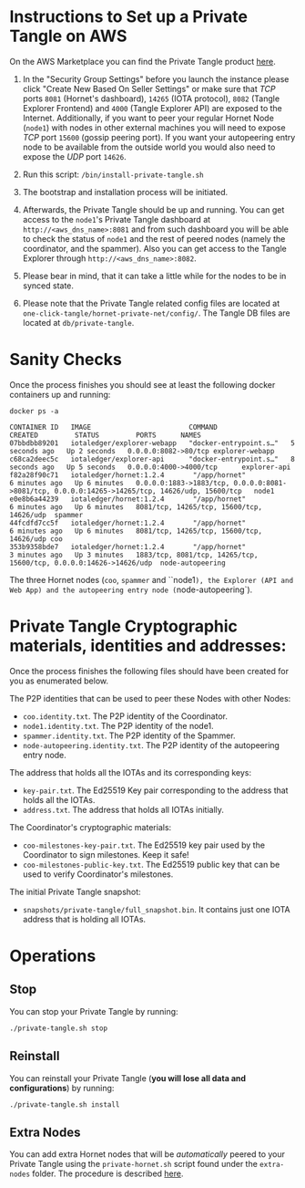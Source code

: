 # Instructions to Set up a Private Tangle on AWS

On the AWS Marketplace you can find the Private Tangle product [here](https://aws.amazon.com/marketplace/pp/B095WQQTNG). 

1. In the "Security Group Settings" before you launch the instance please click "Create New Based On Seller Settings" or make sure that *TCP* ports `8081` (Hornet's dashboard), `14265` (IOTA protocol), `8082` (Tangle Explorer Frontend) and `4000` (Tangle Explorer API) are exposed to the Internet. Additionally, if you want to peer your regular Hornet Node (`node1`) with nodes in other external machines you will need to expose *TCP* port `15600` (gossip peering port). 
If you want your autopeering entry node to be available from the outside world you would also need to expose 
the *UDP* port `14626`. 

2. Run this script: `/bin/install-private-tangle.sh`

3. The bootstrap and installation process will be initiated. 

4. Afterwards, the Private Tangle should be up and running. You can get access to the `node1`'s Private Tangle dashboard at `http://<aws_dns_name>:8081` and from such dashboard you will be able to check the status of `node1` and the rest of peered nodes (namely the coordinator, and the spammer). Also you can get access to the Tangle Explorer through `http://<aws_dns_name>:8082`.

7. Please bear in mind, that it can take a little while for the nodes to be in synced state. 

8. Please note that the Private Tangle related config files are located at `one-click-tangle/hornet-private-net/config/`. The Tangle DB files are located at `db/private-tangle`. 


# Sanity Checks

Once the process finishes you should see at least the following docker containers up and running:

```console
docker ps -a
```

```console
CONTAINER ID   IMAGE                        COMMAND                  CREATED         STATUS         PORTS      NAMES
07bbdbb89201   iotaledger/explorer-webapp   "docker-entrypoint.s…"   5 seconds ago   Up 2 seconds   0.0.0.0:8082->80/tcp explorer-webapp
c68ca2deec5c   iotaledger/explorer-api      "docker-entrypoint.s…"   8 seconds ago   Up 5 seconds   0.0.0.0:4000->4000/tcp      explorer-api
f82a28f90c71   iotaledger/hornet:1.2.4       "/app/hornet"            6 minutes ago   Up 6 minutes   0.0.0.0:1883->1883/tcp, 0.0.0.0:8081->8081/tcp, 0.0.0.0:14265->14265/tcp, 14626/udp, 15600/tcp   node1
e0e8b6a44239   iotaledger/hornet:1.2.4       "/app/hornet"            6 minutes ago   Up 6 minutes   8081/tcp, 14265/tcp, 15600/tcp, 14626/udp  spammer
44fcdfd7cc5f   iotaledger/hornet:1.2.4       "/app/hornet"            6 minutes ago   Up 6 minutes   8081/tcp, 14265/tcp, 15600/tcp, 14626/udp coo
353b9358bde7   iotaledger/hornet:1.2.4       "/app/hornet"            3 minutes ago   Up 3 minutes   1883/tcp, 8081/tcp, 14265/tcp, 15600/tcp, 0.0.0.0:14626->14626/udp  node-autopeering
```

The three Hornet nodes (`coo`, `spammer` and ``node1`), the Explorer (API and Web App) and the autopeering entry node (`node-autopeering`). 

# Private Tangle Cryptographic materials, identities and addresses:

Once the process finishes the following files should have been created for you as enumerated below. 

The P2P identities that can be used to peer these Nodes with other Nodes:

* `coo.identity.txt`. The P2P identity of the Coordinator. 
* `node1.identity.txt`. The P2P identity of the node1. 
* `spammer.identity.txt`. The P2P identity of the Spammer. 
* `node-autopeering.identity.txt`. The P2P identity of the autopeering entry node. 

The address that holds all the IOTAs and its corresponding keys:

* `key-pair.txt`. The Ed25519 Key pair corresponding to the address that holds all the IOTAs. 
* `address.txt`. The address that holds all IOTAs initially. 

The Coordinator's cryptographic materials:

* `coo-milestones-key-pair.txt`. The Ed25519 key pair used by the Coordinator to sign milestones. Keep it safe!
* `coo-milestones-public-key.txt`. The Ed25519 public key that can be used to verify Coordinator's milestones. 

The initial Private Tangle snapshot:

* `snapshots/private-tangle/full_snapshot.bin`. It contains just one IOTA address that is holding all IOTAs. 

# Operations

## Stop

You can stop your Private Tangle by running:

```console
./private-tangle.sh stop
```

## Reinstall

You can reinstall your Private Tangle (**you will lose all data and configurations**) by running:

```console
./private-tangle.sh install
```

## Extra Nodes

You can add extra Hornet nodes that will be *automatically* peered to your Private Tangle using the `private-hornet.sh` script found under the `extra-nodes` folder. The procedure is described [here](https://github.com/iotaledger/one-click-tangle/blob/chrysalis/hornet-private-net/extra-nodes/README.md).
